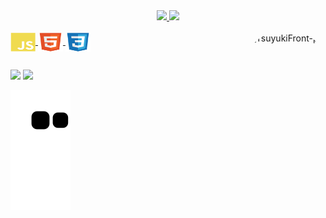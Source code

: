 <div align="center">
  <a href="https://github.com/TsuyukiFront">
     <img height="180em" src="https://github-readme-stats.vercel.app/api?username=TsuyukiFront&show_icons=true&theme=omni&include_all_commits=true&count_private=true"/>
     <img height="170em" src="https://github-readme-stats.vercel.app/api/top-langs/?username=TsuyukiFront&layout=compact&langs_count=7&theme=omni"/>
</div>
  <div style="display: inline_block"><br>
  <img align="center" alt="TsuyukiFront-Js" height="30" width="40" src="https://raw.githubusercontent.com/devicons/devicon/master/icons/javascript/javascript-plain.svg">
  <img align="center" alt="TsuyukiFront-HTML" height="30" width="40" src="https://raw.githubusercontent.com/devicons/devicon/master/icons/html5/html5-original.svg">
  <img align="center" alt="TsuyukiFront-CSS" height="30" width="40" src="https://raw.githubusercontent.com/devicons/devicon/master/icons/css3/css3-original.svg">
  <img align="right" alt="TsuyukiFront-pic" height="150" style="border-radius:50px;" src="https://cdn.discordapp.com/attachments/968177430978265118/972240985344073830/download.jpg">
  </div>
  
    
  ##
 
<div> 
  <a href="https://www.youtube.com/channel/UC_-uuuZbY0AAt9CViNzvc-Q" target="_blank"><img src="https://img.shields.io/badge/YouTube-FF0000?style=for-the-badge&logo=youtube&logoColor=white" target="_blank"></a>
  <a href="https://instagram.com/rafaballerini" target="_blank"><img src="https://img.shields.io/badge/-Instagram-%23E4405F?style=for-the-badge&logo=instagram&logoColor=white" target="_blank"></a>
 
  ![Snake animation](https://github.com/rafaballerini/rafaballerini/blob/output/github-contribution-grid-snake.svg)
 
</div>
